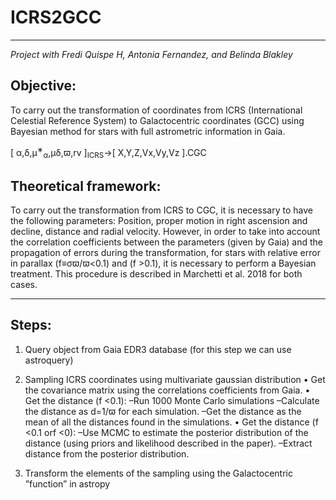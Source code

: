 # ICRS2GCC
-----------
*Project with Fredi Quispe H, Antonia Fernandez, and Belinda Blakley*

## Objective:

To carry out the transformation of coordinates from ICRS (International Celestial Reference System) to Galactocentric coordinates (GCC) using Bayesian method for stars with full astrometric information in Gaia.

[ α,δ,μ<sup>∗</sup><sub>α</sub>,μδ,ϖ,rv ]<sub>ICRS</sub>→[ X,Y,Z,Vx,Vy,Vz ].CGC

## Theoretical framework:

To carry out the transformation from ICRS to CGC, it is necessary to have the following parameters:  Position,  proper motion in right ascension and decline, distance and radial velocity.  However, in order to take into account the correlation coefficients between the parameters (given by Gaia) and the propagation of  errors  during  the  transformation,  for  stars  with  relative  error  in  parallax (f≡σϖ/ϖ<0.1) and (f >0.1), it is necessary to perform a Bayesian treatment. This procedure is described in Marchetti et al.  2018 for both cases.

-----------

## Steps:

1.  Query object from Gaia EDR3 database (for this step we can use astroquery)

2.  Sampling ICRS coordinates using multivariate gaussian distribution
    • Get  the  covariance  matrix  using  the  correlations  coefficients  from Gaia.
    • Get the distance (f <0.1):
        –Run 1000 Monte Carlo simulations
        –Calculate the distance as d=1/ϖ for each simulation.
        –Get the distance as the mean of all the distances found in the simulations.
    • Get the distance (f <0.1 orf <0):
        –Use MCMC to estimate the posterior distribution of the distance (using priors and likelihood described in the paper).
        –Extract distance from the posterior distribution.

3.  Transform the elements of the sampling using the Galactocentric ”function” in astropy